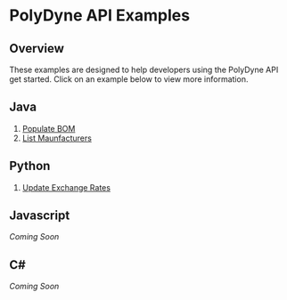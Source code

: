 # PolyDyne API Examples
## Overview
These examples are designed to help developers using the PolyDyne API get started. Click on an example below to view more information.

## Java
1. [Populate BOM](https://github.com/SupplyFrame/polydyne-api-examples/tree/master/java/bom-example)
2. [List Maunfacturers](https://github.com/SupplyFrame/polydyne-api-examples/tree/master/java/manufacturer-example)

## Python
1. [Update Exchange Rates](https://github.com/SupplyFrame/polydyne-api-examples/tree/master/python/currencies-example)

## Javascript
*Coming Soon*

## C&#35;
*Coming Soon*
